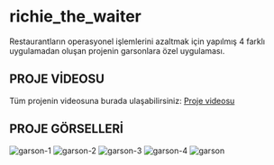 # richie_the_waiter

Restaurantların operasyonel işlemlerini azaltmak için yapılmış 4 farklı uygulamadan oluşan projenin garsonlara özel uygulaması.

## PROJE VİDEOSU

Tüm projenin videosuna burada ulaşabilirsiniz: [Proje videosu](https://youtu.be/3gLAGYZg9iE?si=RHAFl8WlI4724zDh&t=161)

##  PROJE GÖRSELLERİ

![garson-1](https://github.com/user-attachments/assets/6dfea383-b4ed-4d8b-ab23-315480596e9c)
![garson-2](https://github.com/user-attachments/assets/c3824106-a139-4fcb-8d56-12bc6d0d9ea0)
![garson-3](https://github.com/user-attachments/assets/90f8e3f6-3495-431f-b6fa-9f00938da9f0)
![garson-4](https://github.com/user-attachments/assets/6df7a18f-5568-4ee7-a8a9-93ecce817f73)
![garson](https://github.com/user-attachments/assets/c76f1f67-0506-4616-85fd-5cac302049fb)

